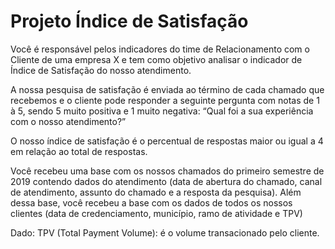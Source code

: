 # Projeto Índice de Satisfação

Você é responsável pelos indicadores do time de Relacionamento com o Cliente de uma empresa X e tem como objetivo analisar o indicador de Índice de Satisfação do nosso atendimento.

A nossa pesquisa de satisfação é enviada ao término de cada chamado que recebemos e o cliente pode responder a seguinte pergunta com notas de 1 à 5, sendo 5 muito positiva e 1 muito negativa: “Qual foi a sua experiência com o nosso atendimento?”

O nosso índice de satisfação é o percentual de respostas maior ou igual a 4 em relação ao total de respostas.

Você recebeu uma base com os nossos chamados do primeiro semestre de 2019 contendo dados do atendimento (data de abertura do chamado, canal de atendimento, assunto do chamado e a resposta da pesquisa). Além dessa base, você recebeu a base com os dados de todos os nossos clientes (data de credenciamento, município, ramo de atividade e TPV)

Dado: TPV (Total Payment Volume): é o volume transacionado pelo cliente.
